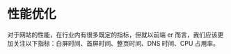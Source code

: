 <!-- ---
title: 性能优化
date: 2019-11-25
tags:
  - 性能优化
--- -->

# 性能优化

对于网站的性能，在行业内有很多既定的指标，但就以前端 er 而言，我们应该更加关注以下指标：白屏时间、首屏时间、整页时间、DNS 时间、CPU 占用率。

<!-- ## 减少连接请求

- 合并请求：nginx合并，Sprite 图合并

## 缓存

- form cache（memory、disk）、localStore、本地缓存策略、http头（cache-control...）

## tcp 网络连接优化

- tcp 调优、http/2、keep-alive

## 硬件

- 加大带宽、使用 cdn（对象存储）

## Gzip压缩、webp

## 预加载

- dns预取、多个 cdn 域名、异步读取 js -->
